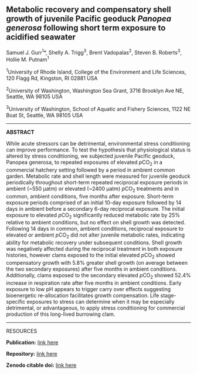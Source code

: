 ## Metabolic recovery and compensatory shell growth of juvenile Pacific geoduck *Panopea generosa* following short term exposure to acidified seawater


Samuel J. Gurr<sup>1</sup>*, Shelly A. Trigg<sup>3</sup>, Brent Vadopalas<sup>2</sup>, Steven B. Roberts<sup>3</sup>, Hollie M. Putnam<sup>1</sup>

<sup>1</sup>University of Rhode Island, College of the Environment and Life Sciences, 120 Flagg Rd, Kingston, RI 02881 USA

<sup>2</sup>University of Washington, Washington Sea Grant, 3716 Brooklyn Ave NE, Seattle, WA 98105 USA

<sup>3</sup>University of Washington, School of Aquatic and Fishery Sciences, 1122 NE Boat St, Seattle, WA 98105 USA

---

**ABSTRACT**

While acute stressors can be detrimental, environmental stress conditioning can improve performance. To test
 the hypothesis that physiological status is altered by stress conditioning, we subjected juvenile Pacific geoduck,
 Panopea generosa, to repeated exposures of elevated *p*CO<sub>2</sub> in a commercial hatchery setting followed by a period in
 ambient common garden. Metabolic rate and shell length were measured for juvenile geoduck periodically throughout
 short-term repeated reciprocal exposure periods in ambient (~550 µatm) or elevated (~2400 µatm) *p*CO<sub>2</sub> treatments and
 in common, ambient conditions, five months after exposure. Short-term exposure periods comprised  of an initial 10-day
 exposure followed by 14 days in ambient before a secondary 6-day reciprocal exposure. The initial exposure to elevated
 *p*CO<sub>2</sub> significantly reduced metabolic rate by 25% relative to ambient conditions, but no effect on shell growth was detected.
 Following 14 days in common, ambient conditions, reciprocal exposure to elevated or ambient *p*CO<sub>2</sub> did not alter juvenile
 metabolic rates, indicating ability for metabolic recovery under subsequent conditions. Shell growth was negatively
 affected during the reciprocal treatment in both exposure histories, however clams exposed to the initial elevated *p*CO<sub>2</sub>
 showed compensatory growth with 5.8% greater shell growth (on average between the two secondary exposures) after five
  months in ambient conditions. Additionally, clams exposed to the secondary elevated *p*CO<sub>2</sub> showed 52.4% increase in
  respiration rate after five months in ambient conditions. Early exposure to low pH appears to trigger carry over effects
  suggesting bioenergetic re-allocation facilitates growth compensation. Life stage-specific exposures to stress can determine
  when it may be especially detrimental, or advantageous, to apply stress conditioning for commercial production of this
  long-lived burrowing clam.

---

RESOURCES

**Publication:** [link here](https://academic.oup.com/conphys/article/8/1/coaa024/5815653)

**Repository:** [link here](https://github.com/SamGurr?tab=repositories)

**Zenodo citable doi:** [link here](https://zenodo.org/record/3588326)
